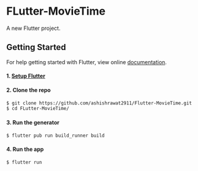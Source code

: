 # FLutter-MovieTime

A new Flutter project.

## Getting Started

For help getting started with Flutter, view online
[documentation](https://flutter.io/).

#### 1. [Setup Flutter](https://flutter.io/setup/)

#### 2. Clone the repo

```sh
$ git clone https://github.com/ashishrawat2911/Flutter-MovieTime.git
$ cd FLutter-MovieTime/
```

#### 3. Run the generator

```sh
$ flutter pub run build_runner build
```

#### 4. Run the app

```sh
$ flutter run
```
